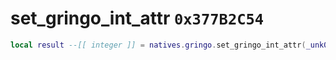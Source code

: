 # set_gringo_int_attr `0x377B2C54`

```lua
local result --[[ integer ]] = natives.gringo.set_gringo_int_attr(_unk0 --[[ integer ]], _unk1 --[[ integer ]], _unk2 --[[ integer ]])
```
